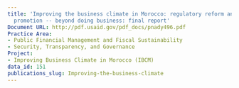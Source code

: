 ```yaml
---
title: 'Improving the business climate in Morocco: regulatory reform and investment
  promotion -- beyond doing business: final report'
Document URL: http://pdf.usaid.gov/pdf_docs/pnady496.pdf
Practice Area:
- Public Financial Management and Fiscal Sustainability
- Security, Transparency, and Governance
Project:
- Improving Business Climate in Morocco (IBCM)
data_id: 151
publications_slug: Improving-the-business-climate
---
```



